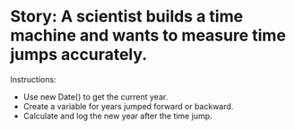 <h1>Story: A scientist builds a time machine and wants to measure time jumps accurately.</h1>

Instructions:

* Use new Date() to get the current year.
* Create a variable for years jumped forward or backward.
* Calculate and log the new year after the time jump.
